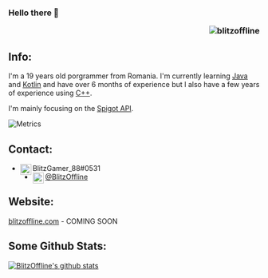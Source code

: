 ### Hello there 👋 <p align="right"> <img src="https://komarev.com/ghpvc/?username=blitzoffline" alt="blitzoffline"/> </p>

## Info:
I'm a 19 years old porgrammer from Romania.
I'm currently learning [Java](https://www.java.com) and [Kotlin](https://kotlinlang.org) and have over 6 months of experience but I also have a few years of experience using [C++](https://www.cplusplus.com).

I'm mainly focusing on the [Spigot API](https://hub.spigotmc.org/javadocs/bukkit/).

![Metrics](https://metrics.lecoq.io/blitzoffline?template=classic&activity=1&languages=1&followup=1&isocalendar=1&activity.limit=5&activity.days=14&activity.filter=all&isocalendar.duration=full-year&languages.colors=github&languages.threshold=0%25&config.timezone=Europe%2FBucharest&config.animated=true)

## Contact:
- <img align="left" alt="Discord" width="22px" src="https://imgur.com/IdQ1hNM.png" /> BlitzGamer_88#0531
- [<img align="left" alt="Twitter" width="22px" src="https://cdn.jsdelivr.net/npm/simple-icons@v3/icons/twitter.svg" /> @BlitzOffline](https://twitter.com/BlitzOffline)

## Website:
[blitzoffline.com](https://blitzoffline.com) - COMING SOON

## Some Github Stats:
[![BlitzOffline's github stats](https://github-readme-stats.vercel.app/api?username=BlitzOffline&count_private=true&show_icons=true&theme=radical)](https://github.com/anuraghazra/github-readme-stats)
